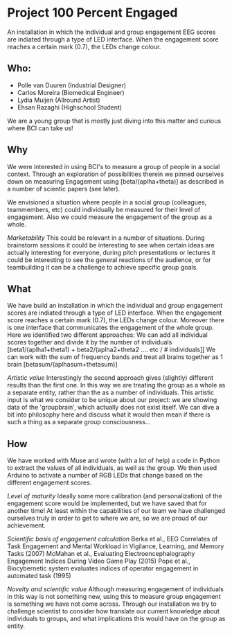# Project 100 Percent Engaged
An installation in which the individual and group engagement EEG scores are indiated through a type of LED interface. When the engagement score reaches a certain mark (0.7), the LEDs change colour.

## Who:

- Polle van Duuren (Industrial Designer)
- Carlos Moreira (Biomedical Engineer)
- Lydia Muijen (Allround Artist)
- Ehsan Razaghi (Highschool Student)

We are a young group that is mostly just diving into this matter and curious where BCI can take us!

## Why
We were interested in using BCI's to measure a group of people in a social context. Through an exploration of possibilities therein we pinned ourselves down on measuring Engagement using [beta/(aplha+theta)] as described in a number of scientic papers (see later).

We envisioned a situation where people in a social group (colleagues, teammembers, etc) could individually be measured for their level of engagement. Also we could measure the engagement of the group as a whole.

*Marketability*
This could be relevant in a number of situations. During brainstorm sessions it could be interesting to see when certain ideas are actually interesting for everyone, during pitch presentations or lectures it could be interesting to see the general reactions of the audience, or for teambuilding it can be a challenge to achieve specific group goals.

## What

We have build an installation in which the individual and group engagement scores are indiated through a type of LED interface. When the engagement score reaches a certain mark (0.7), the LEDs change colour.
Moreover there is one interface that communicates the engagement of the whole group. Here we identified two different approaches:
We can add all individual scores together and divide it by the number of individuals [beta1/(aplha1+theta1) + beta2/(aplha2+theta2 .... etc / # individuals]]
We can work with the sum of frequency bands and treat all brains together as 1 brain [betasum/(aplhasum+thetasum)]

*Artistic value*
Interestingly the second approach gives (slightly) different results than the first one. In this way we are treating the group as a whole as a separate entity, rather than the as a number of individuals. This artistic input is what we consider to be unique about our project: we are showing data of the 'groupbrain', which actually does not exist itself. We can dive a bit into philosophy here and discuss what it would then mean if there is such a thing as a separate group consciousness...

## How

We have worked with Muse and wrote (with a lot of help) a code in Python to extract the values of all individuals, as well as the group. We then used Arduino to activate a number of RGB LEDs that change based on the different engagement scores. 

*Level of maturity*
Ideally some more calibration (and personalization) of the engagement score would be implemented, but we have saved that for another time! At least within the capabilities of our team we have challenged ourselves truly in order to get to where we are, so we are proud of our achievement.

*Scientific basis of engagement calculation*
Berka et al., EEG Correlates of Task Engagement and Mental Workload in Vigilance, Learning, and Memory Tasks (2007)
McMahan et al., Evaluating Electroencephalography Engagement Indices During Video Game Play (2015)
Pope et al., Biocybernetic system evaluates indices of operator engagement in automated task (1995)

*Novelty and scientific value*
Although measuring engagement of individuals in this way is not something new, using this to measure group engagement is something we have not come across. Through our installation we try to challenge scientist to consider how translate our current knowledge about individuals to groups, and what implications this would have on the group as entity.
